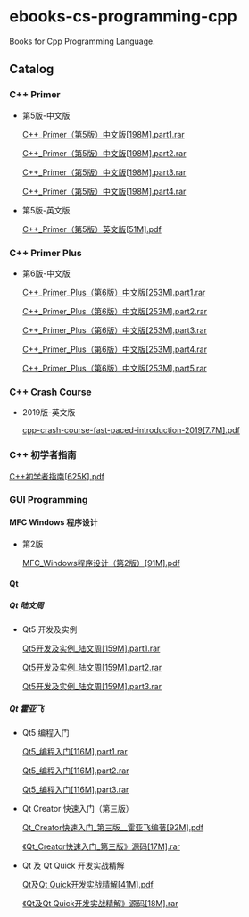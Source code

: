 # ebooks-cs-programming-cpp

Books for Cpp Programming Language.

## Catalog

### C++ Primer

* 第5版-中文版

    [C++_Primer（第5版）中文版[198M].part1.rar](https://github.com/lj1218/ebooks-cs-programming-cpp/raw/master/books/C++_Primer/C++_Primer（第5版）中文版/C++_Primer（第5版）中文版[198M].part1.rar)

    [C++_Primer（第5版）中文版[198M].part2.rar](https://github.com/lj1218/ebooks-cs-programming-cpp/raw/master/books/C++_Primer/C++_Primer（第5版）中文版/C++_Primer（第5版）中文版[198M].part2.rar)

    [C++_Primer（第5版）中文版[198M].part3.rar](https://github.com/lj1218/ebooks-cs-programming-cpp/raw/master/books/C++_Primer/C++_Primer（第5版）中文版/C++_Primer（第5版）中文版[198M].part3.rar)

    [C++_Primer（第5版）中文版[198M].part4.rar](https://github.com/lj1218/ebooks-cs-programming-cpp/raw/master/books/C++_Primer/C++_Primer（第5版）中文版/C++_Primer（第5版）中文版[198M].part4.rar)

* 第5版-英文版

    [C++_Primer（第5版）英文版[51M].pdf](https://github.com/lj1218/ebooks-cs-programming-cpp/raw/master/books/C++_Primer/C++_Primer（第5版）英文版[51M].pdf)

### C++ Primer Plus

* 第6版-中文版

    [C++\_Primer\_Plus（第6版）中文版[253M].part1.rar](https://github.com/lj1218/ebooks-cs-programming-cpp/raw/master/books/C++_Primer_Plus/C++_Primer_Plus（第6版）中文版/C++_Primer_Plus（第6版）中文版[253M].part1.rar)

    [C++\_Primer\_Plus（第6版）中文版[253M].part2.rar](https://github.com/lj1218/ebooks-cs-programming-cpp/raw/master/books/C++_Primer_Plus/C++_Primer_Plus（第6版）中文版/C++_Primer_Plus（第6版）中文版[253M].part2.rar)

    [C++\_Primer\_Plus（第6版）中文版[253M].part3.rar](https://github.com/lj1218/ebooks-cs-programming-cpp/raw/master/books/C++_Primer_Plus/C++_Primer_Plus（第6版）中文版/C++_Primer_Plus（第6版）中文版[253M].part3.rar)

    [C++\_Primer\_Plus（第6版）中文版[253M].part4.rar](https://github.com/lj1218/ebooks-cs-programming-cpp/raw/master/books/C++_Primer_Plus/C++_Primer_Plus（第6版）中文版/C++_Primer_Plus（第6版）中文版[253M].part4.rar)

    [C++\_Primer\_Plus（第6版）中文版[253M].part5.rar](https://github.com/lj1218/ebooks-cs-programming-cpp/raw/master/books/C++_Primer_Plus/C++_Primer_Plus（第6版）中文版/C++_Primer_Plus（第6版）中文版[253M].part5.rar)

### C++ Crash Course

* 2019版-英文版

    [cpp-crash-course-fast-paced-introduction-2019[7.7M].pdf](https://github.com/lj1218/ebooks-cs-programming-cpp/raw/master/books/C++_Crash_Course/cpp-crash-course-fast-paced-introduction-2019[7.7M].pdf)

### C++ 初学者指南

[C++初学者指南[625K].pdf](https://github.com/lj1218/ebooks-cs-programming-cpp/raw/master/books/C++初学者指南[625K].pdf)

### GUI Programming

#### MFC Windows 程序设计

* 第2版

    [MFC\_Windows程序设计（第2版）[91M].pdf](https://github.com/lj1218/ebooks-cs-programming-cpp/raw/master/books/GUI_Programming/MFC/MFC_Windows程序设计（第2版）[91M].pdf)

#### Qt

##### Qt 陆文周

* Qt5 开发及实例

    [Qt5开发及实例\_陆文周[159M].part1.rar](https://github.com/lj1218/ebooks-cs-programming-cpp/raw/master/books/GUI_Programming/Qt/Qt5开发及实例_陆文周/Qt5开发及实例_陆文周[159M].part1.rar)

    [Qt5开发及实例\_陆文周[159M].part2.rar](https://github.com/lj1218/ebooks-cs-programming-cpp/raw/master/books/GUI_Programming/Qt/Qt5开发及实例_陆文周/Qt5开发及实例_陆文周[159M].part2.rar)

    [Qt5开发及实例\_陆文周[159M].part3.rar](https://github.com/lj1218/ebooks-cs-programming-cpp/raw/master/books/GUI_Programming/Qt/Qt5开发及实例_陆文周/Qt5开发及实例_陆文周[159M].part3.rar)

##### Qt 霍亚飞

* Qt5 编程入门

    [Qt5\_编程入门[116M].part1.rar](https://github.com/lj1218/ebooks-cs-programming-cpp/raw/master/books/GUI_Programming/Qt/Qt_霍亚飞/Qt5_编程入门/Qt5_编程入门[116M].part1.rar)

    [Qt5\_编程入门[116M].part2.rar](https://github.com/lj1218/ebooks-cs-programming-cpp/raw/master/books/GUI_Programming/Qt/Qt_霍亚飞/Qt5_编程入门/Qt5_编程入门[116M].part2.rar)

    [Qt5\_编程入门[116M].part3.rar](https://github.com/lj1218/ebooks-cs-programming-cpp/raw/master/books/GUI_Programming/Qt/Qt_霍亚飞/Qt5_编程入门/Qt5_编程入门[116M].part3.rar)

* Qt Creator 快速入门（第三版）

    [Qt\_Creator快速入门\_第三版\_\_霍亚飞编著[92M].pdf](https://github.com/lj1218/ebooks-cs-programming-cpp/raw/master/books/GUI_Programming/Qt/Qt_霍亚飞/Qt_Creator快速入门/Qt_Creator快速入门_第三版__霍亚飞编著[92M].pdf)

    [《Qt\_Creator快速入门\_第三版》源码[17M].rar](https://github.com/lj1218/ebooks-cs-programming-cpp/raw/master/books/GUI_Programming/Qt/Qt_霍亚飞/Qt_Creator快速入门/《Qt_Creator快速入门_第三版》源码[17M].rar)

* Qt 及 Qt Quick 开发实战精解

    [Qt及Qt Quick开发实战精解[41M].pdf](https://github.com/lj1218/ebooks-cs-programming-cpp/raw/master/books/GUI_Programming/Qt/Qt_霍亚飞/Qt及Qt_Quick开发实战精解/Qt及Qt%20Quick开发实战精解[41M].pdf)

    [《Qt及Qt Quick开发实战精解》源码[18M].rar](https://github.com/lj1218/ebooks-cs-programming-cpp/raw/master/books/GUI_Programming/Qt/Qt_霍亚飞/Qt及Qt_Quick开发实战精解/《Qt及Qt%20Quick开发实战精解》源码[18M].rar)
